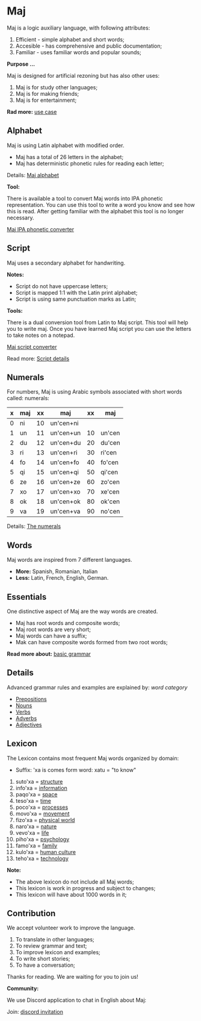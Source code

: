 # Maj

Maj is a logic auxiliary language, with following attributes:

1. Efficient - simple alphabet and short words;
2. Accesible - has comprehensive and public documentation;
1. Familiar  - uses familiar words and popular sounds;

**Purpose ...**

Maj is designed for artificial rezoning but has also other uses:

1. Maj is for study other languages;
2. Maj is for making friends;
3. Maj is for entertainment;

**Rad more:** [use case](case.md)

## Alphabet

Maj is using Latin alphabet with modified order.

* Maj has a total of 26 letters in the alphabet;
* Maj has deterministic phonetic rules for reading each letter;

Details: [Maj alphabet](alphabet.md)

**Tool:** 

There is available a tool to convert Maj words into IPA phonetic representation. You can use this tool to write a word you know and see how this is read. After getting familiar with the alphabet this tool is no longer necessary.

[Maj IPA phonetic converter](https://lingojam.com/MajIPA)

## Script

Maj uses a secondary alphabet for handwriting. 

**Notes:**

* Script do not have uppercase letters;
* Script is mapped 1:1 with the Latin print alphabet;
* Script is using same punctuation marks as Latin;

**Tools:**

There is a dual conversion tool from Latin to Maj script. This tool will help you to write maj. Once you have learned Maj script you can use the letters to take notes on a notepad.

[Maj script converter](https://lingojam.com/MajScript)

Read more: [Script details](script.md)

## Numerals

For numbers, Maj is using Arabic symbols associated with short words called: numerals:

x | maj  | xx | maj          | xx | maj    |
--|------|----|--------------|----|--------|
0 | ni   | 10 | un'cen+ni    |    |        |
1 | un   | 11 | un'cen+un    | 10 | un'cen |
2 | du   | 12 | un'cen+du    | 20 | du'cen |
3 | ri   | 13 | un'cen+ri    | 30 | ri'cen |
4 | fo   | 14 | un'cen+fo    | 40 | fo'cen |
5 | qi   | 15 | un'cen+qi    | 50 | qi'cen |
6 | ze   | 16 | un'cen+ze    | 60 | zo'cen |
7 | xo   | 17 | un'cen+xo    | 70 | xe'cen |
8 | ok   | 18 | un'cen+ok    | 80 | ok'cen |
9 | va   | 19 | un'cen+va    | 90 | no'cen | 

Details: [The numerals](numerals.md)

## Words

Maj words are inspired from 7 different languages.

* **More:** Spanish, Romanian, Italian 
* **Less:** Latin, French, English, German.


## Essentials

One distinctive aspect of Maj are the way words are created.

* Maj has root words and composite words;
* Maj root words are very short;
* Maj words can have a suffix;
* Mak can have composite words formed from two root words;

**Read more about:** [basic grammar](basic.md)

## Details

Advanced grammar rules and examples are explained by:  _word category_

* [Prepositions](preposition.md)
* [Nouns](nouns.md)
* [Verbs](verbs.md)
* [Adverbs](adverbs.md)
* [Adjectives](adjectives.md)

## Lexicon

The Lexicon contains most frequent Maj words organized by domain:

* Suffix: 'xa is comes form word: xatu = "to know"

1. suto'xa = [structure](words/structure.md)
1. info'xa = [information](words/information.md)
1. paqo'xa = [space](words/space.md)
1. teso'xa = [time](words/time.md)
1. poco'xa = [processes](words/processes.md)
1. movo'xa = [movement](words/movement.md)
1. fizo'xa = [physical world](words/physical_world.md)
1. naro'xa = [nature](words/nature.md)
1. vevo'xa = [life](words/life.md)
1. piho'xa = [psychology](words/psychology.md)
1. famo'xa = [family](words/family.md)
1. kulo'xa = [human culture](words/human_culture.md)
1. teho'xa = [technology](words/technology.md)

**Note:**

* The above lexicon do not include all Maj words;
* This lexicon is work in progress and subject to changes;
* This lexicon will have about 1000 words in it;

## Contribution

We accept volunteer work to improve the language.

1. To translate in other languages;
2. To review grammar and text;
3. To improve lexicon and examples;
4. To write short stories;
5. To have a conversation;

Thanks for reading. We are waiting for you to join us!

**Community:**

We use Discord application to chat in English about Maj: 

Join: [discord invitation](https://discordapp.com/invite/CQWx8xc)

